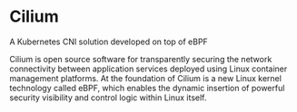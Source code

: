 # Cilium

A Kubernetes CNI solution developed on top of eBPF

Cilium is open source software for transparently securing the network connectivity between application services deployed using Linux container management platforms. At the foundation of Cilium is a new Linux kernel technology called eBPF, which enables the dynamic insertion of powerful security visibility and control logic within Linux itself.